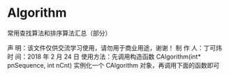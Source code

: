 # Algorithm
常用查找算法和排序算法汇总（部分）

声    明：该文件仅供交流学习使用，请勿用于商业用途，谢谢！
制 作 人：丁可炜
时    间：2018 年 2 月 24 日
使用方法：先调用构造函数 CAlgorithm(int* pnSequence, int nCnt) 实例化一个 CAlgorithm 对象，再调用下面的函数即可

